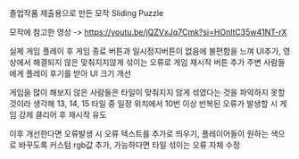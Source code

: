 졸업작품 제출용으로 만든 모작 Sliding Puzzle

모작에 참고한 영상 -> https://youtu.be/jQZVxJq7Cmk?si=HOnltC35w41NT-rX

실제 게임 플레이 후 게임 종료 버튼과 일시정지버튼이 없음에 불편함을 느껴 UI추가, 영상에서 해결되지 않은 맞춰지지않게 섞이는 오류로 게임 재시작 버튼 추가
주변 사람들에게 플레이 후기를 받아 UI 크기 개선

게임을 많이 해보지 않은 사람들은 타일이 맞춰지지 않게 섞였다는 것을 파악하지 못할 것이라 생각해 13, 14, 15 타일 중 일정 위치에서 10번 이상 반복된 오류가 발생할 시 게임 강제 클리어 후 재시작 유도

이후 개선한다면 오류발생 시 오류 텍스트를 추가로 띄우기, 플레이어들이 원하는 색으로 바꾸도록 커스텀 rgb값 추가, 가능하다면 타일 섞이는 오류 자체 수정
